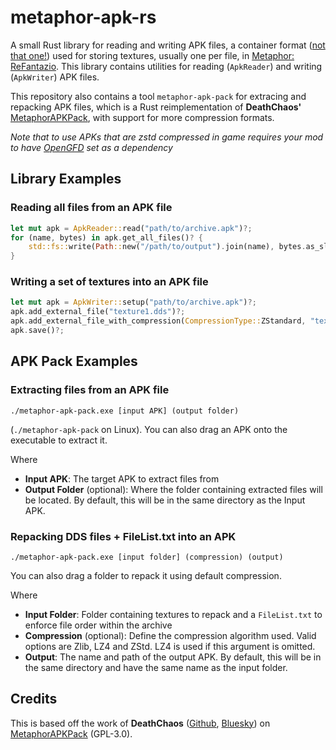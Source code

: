 # metaphor-apk-rs

A small Rust library for reading and writing APK files, a container format ([not that one!](https://en.wikipedia.org/wiki/Apk_(file_format)))
used for storing textures, usually one per file, in [Metaphor: ReFantazio](https://store.steampowered.com/app/2679460/Metaphor_ReFantazio/).
This library contains utilities for reading (`ApkReader`) and writing (`ApkWriter`) APK files.

This repository also contains a tool `metaphor-apk-pack` for extracing and repacking APK files, which is a Rust reimplementation of **DeathChaos'**
[MetaphorAPKPack](https://github.com/DeathChaos25/MetaphorAPKPack), with support for more compression formats.

*Note that to use APKs that are zstd compressed in game requires your mod to have [OpenGFD](https://github.com/rirurin/opengfd) set as a dependency*

## Library Examples

### Reading all files from an APK file

```rust
let mut apk = ApkReader::read("path/to/archive.apk")?;
for (name, bytes) in apk.get_all_files()? {
    std::fs::write(Path::new("/path/to/output").join(name), bytes.as_slice())?;
}
```

### Writing a set of textures into an APK file

```rust
let mut apk = ApkWriter::setup("path/to/archive.apk")?;
apk.add_external_file("texture1.dds")?;
apk.add_external_file_with_compression(CompressionType::ZStandard, "texture2.dds")?;
apk.save()?;
```

## APK Pack Examples

### Extracting files from an APK file

```
./metaphor-apk-pack.exe [input APK] (output folder)
```
(`./metaphor-apk-pack` on Linux). You can also drag an APK onto the executable to extract it.

Where
- **Input APK**: The target APK to extract files from
- **Output Folder** (optional): Where the folder containing extracted files will be located. By default, this will be in the same directory as the Input APK.

### Repacking DDS files + FileList.txt into an APK
```
./metaphor-apk-pack.exe [input folder] (compression) (output)
```
You can also drag a folder to repack it using default compression.

Where
- **Input Folder**: Folder containing textures to repack and a `FileList.txt` to enforce file order within the archive
- **Compression** (optional): Define the compression algorithm used. Valid options are Zlib, LZ4 and ZStd. LZ4 is used if this argument is omitted.
- **Output**: The name and path of the output APK. By default, this will be in the same directory and have the same name as the input folder.

## Credits

This is based off the work of **DeathChaos** ([Github](https://github.com/DeathChaos25/), [Bluesky](https://bsky.app/profile/deathchaos.bsky.social)) 
on [MetaphorAPKPack](https://github.com/DeathChaos25/MetaphorAPKPack) (GPL-3.0).